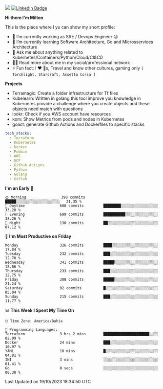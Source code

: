 ![](https://komarev.com/ghpvc/?username=miltlima&color=blue) [![Linkedin Badge](https://img.shields.io/badge/-LinkedIn-blue?style=flat-square&logo=Linkedin&logoColor=white&link=https://www.linkedin.com/in/miltonlimaj/)](https://www.linkedin.com/in/miltonlimaj/) 

     
**Hi there I'm Milton**

This is the place where I yu can show my short profile:

- 🔭  I’m currently working as SRE / Devops Engineer 😉
- 🌱  I’m currently learning Software Architecture, Go and Microsservices Architecture
- 💬  Ask me about anything related to Kubernetes/Containers/Python/Cloud/CI&CD
- 👨‍💻  Read more about me in my social/professional network
- ⚡  Fun fact: I ❤️ 🐶s, Travel and know other cultures, gaming only `[ Torchlight, Starcraft, Assetto Corsa ]`

**Projects**

- Terramagic: Create a folder infrastructure for Tf files
- Kubelearn: Written in golang this tool improve you knowledge in Kubernetes provide a challenge where you create objects and these objects need match with questions
- lookr: Check if you AWS account have resources
- kom: Show Metrics from pods and nodes in Kubernetes
- goact: generate Github Actions and Dockerfiles to specific stacks

```yaml
tech_stacks:
  - Terraform
  - Kubernetes
  - Docker
  - Podman
  - AWS
  - GCP
  - Github Actions
  - Python
  - Golang
  - Gitlab
```         

<!--START_SECTION:waka-->
**I'm an Early 🐤** 

```text
🌞 Morning                390 commits         █████░░░░░░░░░░░░░░░░░░░░   21.35 % 
🌆 Daytime                608 commits         ████████░░░░░░░░░░░░░░░░░   33.28 % 
🌃 Evening                699 commits         ██████████░░░░░░░░░░░░░░░   38.26 % 
🌙 Night                  130 commits         ██░░░░░░░░░░░░░░░░░░░░░░░   07.12 % 
```
📅 **I'm Most Productive on Friday** 

```text
Monday                   326 commits         ████░░░░░░░░░░░░░░░░░░░░░   17.84 % 
Tuesday                  232 commits         ███░░░░░░░░░░░░░░░░░░░░░░   12.70 % 
Wednesday                341 commits         █████░░░░░░░░░░░░░░░░░░░░   18.66 % 
Thursday                 233 commits         ███░░░░░░░░░░░░░░░░░░░░░░   12.75 % 
Friday                   388 commits         █████░░░░░░░░░░░░░░░░░░░░   21.24 % 
Saturday                 92 commits          █░░░░░░░░░░░░░░░░░░░░░░░░   05.04 % 
Sunday                   215 commits         ███░░░░░░░░░░░░░░░░░░░░░░   11.77 % 
```


📊 **This Week I Spent My Time On** 

```text
🕑︎ Time Zone: America/Bahia

💬 Programming Languages: 
Terraform                3 hrs 2 mins        █████████████████████░░░░   82.09 % 
Docker                   24 mins             ███░░░░░░░░░░░░░░░░░░░░░░   10.97 % 
YAML                     10 mins             █░░░░░░░░░░░░░░░░░░░░░░░░   04.81 % 
INI                      3 mins              ░░░░░░░░░░░░░░░░░░░░░░░░░   01.41 % 
Go                       0 secs              ░░░░░░░░░░░░░░░░░░░░░░░░░   00.38 % 
```


 Last Updated on 19/10/2023 18:34:50 UTC
<!--END_SECTION:waka-->
